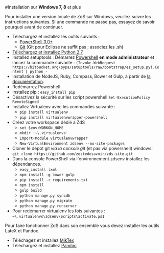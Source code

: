 #Installation sur **Windows 7, 8** et plus

Pour installer une version locale de ZdS sur Windows, veuillez suivre les instructions suivantes.
Si une commande ne passe pas, essayez de savoir pourquoi avant de continuer.

- Téléchargez et installez les outils suivants :
    - [PowerShell 3.0+](http://www.microsoft.com/fr-fr/download/details.aspx?id=40855)
    - [Git](http://git-scm.com/download/win) (Git pour Eclipse ne suffit pas ; associez les .sh)
- [Téléchargez et installez Python 2.7](https://www.python.org/download/releases/2.7/)
- Installez setuptools : Démarrez [Powershell](http://fr.wikipedia.org/wiki/Windows_PowerShell) **en mode administrateur** et lancez la commande suivante : `(Invoke-WebRequest https://bitbucket.org/pypa/setuptools/raw/bootstrap/ez_setup.py).Content | python -`
- Installation de NodeJS, Ruby, Compass, Bower et Gulp, à partir de [la documentation](gulp.md).
- Redémarrez Powershell
- Installez pip : `easy_install pip`
- Désactivez la sécurité sur les script powershell `Set-ExecutionPolicy RemoteSigned`
- Installez Virtualenv avec les commandes suivante : 
    - `pip install virtualenv`
    - `pip install virtualenvwrapper-powershell`
- Créez votre workspace dédié à ZdS
    - `set $env:WORKON_HOME`
    - `mkdir '~\.virtualenvs'`
    - `Import-Module virtualenvwrapper`
    - `New-VirtualEnvironment zdsenv --no-site-packages`
- Cloner le dépot git *via la console git* (et pas via powershell) windows: `git clone https://github.com/zestedesavoir/zds-site.git`
- Dans la console PowerShell via l'environnement zdsenv installez les dépendances.
    - `easy_install lxml`
    - `npm install -g bower gulp`
    - `pip install -r requirements.txt`
    - `npm install`
    - `gulp build`
    - `python manage.py syncdb`
    - `python manage.py migrate`
    - `python manage.py runserver`
- Pour redémarrer virtualenv les fois suivantes : `~\.virtualenvs\zdsenv\Scripts\activate.ps1` 

Pour faire fonctionner ZdS dans son ensemble vous devez installer les outils LateX et Pandoc.

- Téléchagez et installez [MikTex](http://miktex.org/download)
- Téléchargez et installez [Pandoc](https://github.com/jgm/pandoc/releases)